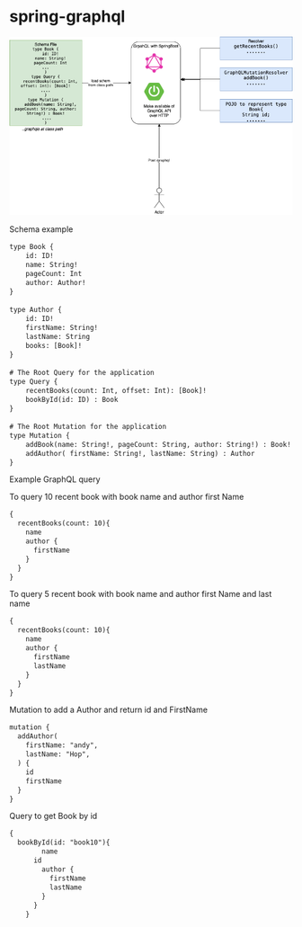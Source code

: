 # spring-graphql

![Architectural overview](GraphQLWithSprintBoot.png)

Schema example

	type Book {
	    id: ID!
	    name: String!
	    pageCount: Int
	    author: Author!
	}
	
	type Author {
	    id: ID!
	    firstName: String!
	    lastName: String
	    books: [Book]!
	}
	
	# The Root Query for the application
	type Query {
	    recentBooks(count: Int, offset: Int): [Book]!
	    bookById(id: ID) : Book
	}
	
	# The Root Mutation for the application
	type Mutation {
	    addBook(name: String!, pageCount: String, author: String!) : Book!
	    addAuthor( firstName: String!, lastName: String) : Author
	}

Example GraphQL query

To query 10 recent book with book name and author first Name

	{
	  recentBooks(count: 10){
	    name
	    author {
	      firstName
	    }
	  }
	}

To query 5 recent book with book name and author first Name and last name

	{
	  recentBooks(count: 10){
	    name
	    author {
	      firstName
	      lastName
	    }
	  }
	}
Mutation to add a Author and return id and FirstName

	mutation {
	  addAuthor(
	    firstName: "andy",
	    lastName: "Hop",
	  ) {
	    id
	    firstName
	  }
	}
Query to get Book by id

	{
	  bookById(id: "book10"){
		    name
	      id
		    author {
		      firstName
		      lastName
		    }
		  }
		}
